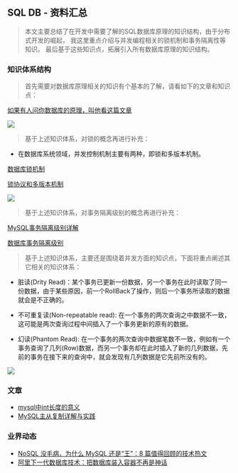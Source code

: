 ## SQL DB - 资料汇总

> 本文主要总结了在开发中需要了解的SQL数据库原理的知识结构，由于分布式开发的崛起， 我这里重点介绍与并发编程相关的锁机制和事务隔离性等知识。 最后基于这些知识点，拓展引入所有数据库原理的知识结构。


### 知识体系结构

> 首先需要对数据库原理相关的知识有个基本的了解，请看如下的文章和知识点：

[如果有人问你数据库的原理，叫他看这篇文章](http://blog.jobbole.com/100349/?from=timeline)

![](/_images/arch_sqlyuanli.png)


> 基于上述知识体系，对锁的概念再进行补充：
+ 在数据库系统领域，并发控制机制主要有两种，即锁和多版本机制。

[数据库锁机制](http://blog.csdn.net/samjustin1/article/details/52210125)

[锁协议和多版本机制](http://www.cnblogs.com/zszmhd/p/3365220.html)

![](/_images/arch_sqlyuanli_lock.png)


> 基于上述知识体系，对事务隔离级别的概念再进行补充：

[MySQL事务隔离级别详解](http://xm-king.iteye.com/blog/770721)

[数据库事务隔离级别](http://singo107.iteye.com/blog/1175084)


> 基于上述知识体系，主要还是围绕着并发方面的知识点，下面将重点阐述其它相关的知识体系：

+ 脏读(Drity Read)：某个事务已更新一份数据，另一个事务在此时读取了同一份数据，由于某些原因，前一个RollBack了操作，则后一个事务所读取的数据就会是不正确的。

+ 不可重复读(Non-repeatable read): 在一个事务的两次查询之中数据不一致，这可能是两次查询过程中间插入了一个事务更新的原有的数据。

+ 幻读(Phantom Read): 在一个事务的两次查询中数据笔数不一致，例如有一个事务查询了几列(Row)数据，而另一个事务却在此时插入了新的几列数据，先前的事务在接下来的查询中，就会发现有几列数据是它先前所没有的。 

![](/_images/arch_sqlyuanli_geli.jpg)

### 文章
* 	[mysql中int长度的意义](http://blog.csdn.net/qmhball/article/details/51544484)
* 	[MySQL主从复制详解与实践](http://blog.csdn.net/wangyuanjun008/article/details/79420131)


### 业界动态

* 	[NoSQL 没毛病，为什么 MySQL 还是“王”：8 篇值得回顾的技术热文](https://mp.weixin.qq.com/s/g0eqJpZoHDh-c2XdKJkFXw)
* 	[阿里下一代数据库技术：把数据库装入容器不再是神话](https://mp.weixin.qq.com/s/AIZQ5-F5AngdIESNCXngWw)



